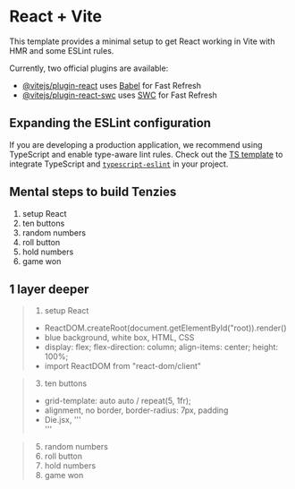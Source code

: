 # React + Vite

This template provides a minimal setup to get React working in Vite with HMR and some ESLint rules.

Currently, two official plugins are available:

- [@vitejs/plugin-react](https://github.com/vitejs/vite-plugin-react/blob/main/packages/plugin-react/README.md) uses [Babel](https://babeljs.io/) for Fast Refresh
- [@vitejs/plugin-react-swc](https://github.com/vitejs/vite-plugin-react-swc) uses [SWC](https://swc.rs/) for Fast Refresh

## Expanding the ESLint configuration

If you are developing a production application, we recommend using TypeScript and enable type-aware lint rules. Check out the [TS template](https://github.com/vitejs/vite/tree/main/packages/create-vite/template-react-ts) to integrate TypeScript and [`typescript-eslint`](https://typescript-eslint.io) in your project.

## Mental steps to build Tenzies

1. setup React
2. ten buttons
3. random numbers
4. roll button
5. hold numbers
6. game won

## 1 layer deeper

>1. setup React
>* ReactDOM.createRoot(document.getElementById("root)).render(<App />)
>* blue background, white box, HTML, CSS
>* display: flex; flex-direction: column; align-items: center; height: 100%; 
>* import ReactDOM from "react-dom/client"

> 3. ten buttons
>* grid-template: auto auto / repeat(5, 1fr);
>* alignment, no border, border-radius: 7px, padding
>* Die.jsx, ''' <div className="die-container"><Die Value={1}/> '''

>5. random numbers
>6. roll button
>7. hold numbers
>8. game won
